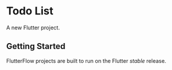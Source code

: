 # Todo List

A new Flutter project.

## Getting Started

FlutterFlow projects are built to run on the Flutter _stable_ release.
